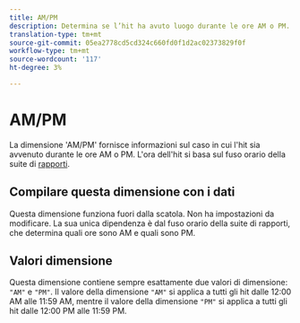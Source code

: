 ```yaml
---
title: AM/PM
description: Determina se l’hit ha avuto luogo durante le ore AM o PM.
translation-type: tm+mt
source-git-commit: 05ea2778cd5cd324c660fd0f1d2ac02373829f0f
workflow-type: tm+mt
source-wordcount: '117'
ht-degree: 3%

---
```



# AM/PM

La dimensione &#39;AM/PM&#39; fornisce informazioni sul caso in cui l&#39;hit sia avvenuto durante le ore AM o PM. L&#39;ora dell&#39;hit si basa sul fuso orario della suite di [rapporti](/help/admin/admin/general-acct-settings-admin.md).

## Compilare questa dimensione con i dati

Questa dimensione funziona fuori dalla scatola. Non ha impostazioni da modificare. La sua unica dipendenza è dal fuso orario della suite di rapporti, che determina quali ore sono AM e quali sono PM.

## Valori dimensione

Questa dimensione contiene sempre esattamente due valori di dimensione: `"AM"` e `"PM"`. Il valore della dimensione `"AM"` si applica a tutti gli hit dalle 12:00 AM alle 11:59 AM, mentre il valore della dimensione `"PM"` si applica a tutti gli hit dalle 12:00 PM alle 11:59 PM.
